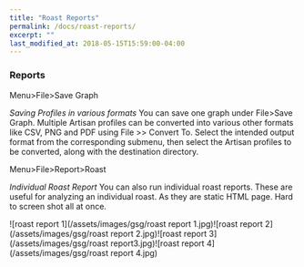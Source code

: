 ```yaml
---
title: "Roast Reports"
permalink: /docs/roast-reports/
excerpt: ""
last_modified_at: 2018-05-15T15:59:00-04:00
---
```

### Reports

Menu>File>Save Graph

*Saving Profiles in various formats*
You can save one graph under File>Save Graph.  Multiple Artisan profiles can be converted into various other formats like CSV, PNG and PDF using File >> Convert To. Select the intended output format from the corresponding submenu, then select the Artisan profiles to be converted, along with the destination directory.   

Menu>File>Report>Roast

*Individual Roast Report*
You can also run individual roast reports.  These are useful for analyzing an individual roast.  As they are static HTML page.  Hard to screen shot all at once.  

![roast report 1](/assets/images/gsg/roast report 1.jpg)![roast report 2](/assets/images/gsg/roast report 2.jpg)![roast report 3](/assets/images/gsg/roast report3.jpg)![roast report 4](/assets/images/gsg/roast report 4.jpg)
